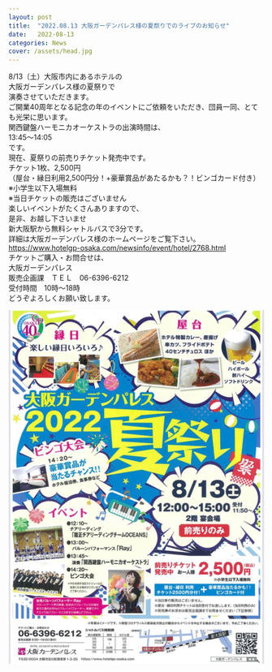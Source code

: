 ```yaml
---
layout: post
title:  "2022.08.13 大阪ガーデンパレス様の夏祭りでのライブのお知らせ"
date:   2022-08-13 
categories: News
cover: /assets/head.jpg
---
```


8/13（土）大阪市内にあるホテルの  
大阪ガーデンパレス様の夏祭りで  
演奏させていただきます。  
ご開業40周年となる記念の年のイベントにご依頼をいただき、団員一同、とても光栄に思います。  
関西鍵盤ハーモニカオーケストラの出演時間は、  
13:45～14:05  
です。  
現在、夏祭りの前売りチケット発売中です。  
チケット1枚、2,500円  
（屋台・縁日利用2,500円分！+豪華賞品があたるかも？！ビンゴカード付き）  
※小学生以下入場無料  
※当日チケットの販売はございません  
楽しいイベントがたくさんありますので、  
是非、お越し下さいませ  
新大阪駅から無料シャトルバスで3分です。  
詳細は大阪ガーデンパレス様のホームページをご覧下さい。  
https://www.hotelgp-osaka.com/newsinfo/event/hotel/2768.html  
チケットご購入・お問合せは、  
大阪ガーデンパレス  
販売企画課　ＴＥＬ　06-6396-6212  
受付時間　10時～18時  
どうぞよろしくお願い致します。  

<img border="0" src="/assets/20220813_live.jpg">  
 
